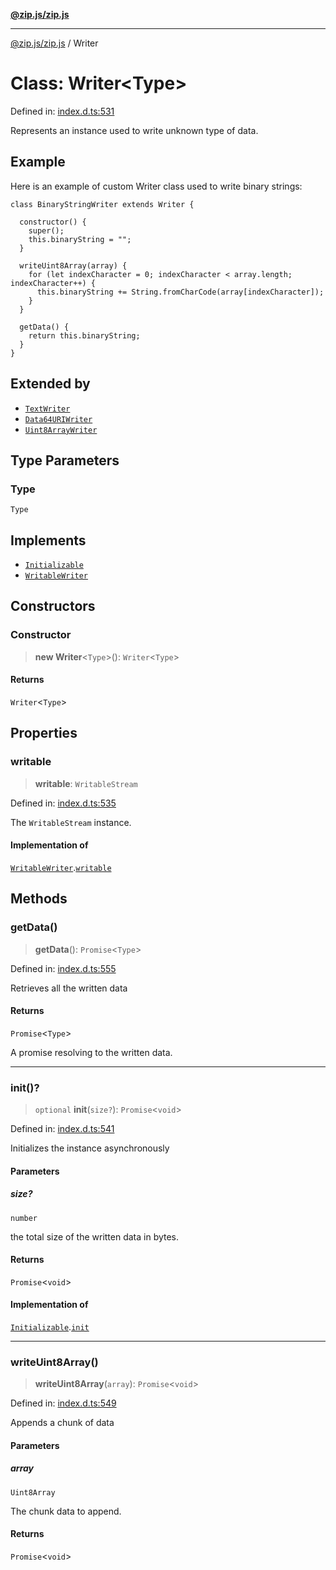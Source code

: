 [**@zip.js/zip.js**](../README.md)

***

[@zip.js/zip.js](../globals.md) / Writer

# Class: Writer\<Type\>

Defined in: [index.d.ts:531](https://github.com/gildas-lormeau/zip.js/blob/048592eb3ecd62abf9aa99b38374e6c15b43dfe8/index.d.ts#L531)

Represents an instance used to write unknown type of data.

## Example

Here is an example of custom Writer class used to write binary strings:
```
class BinaryStringWriter extends Writer {

  constructor() {
    super();
    this.binaryString = "";
  }

  writeUint8Array(array) {
    for (let indexCharacter = 0; indexCharacter < array.length; indexCharacter++) {
      this.binaryString += String.fromCharCode(array[indexCharacter]);
    }
  }

  getData() {
    return this.binaryString;
  }
}
```

## Extended by

- [`TextWriter`](TextWriter.md)
- [`Data64URIWriter`](Data64URIWriter.md)
- [`Uint8ArrayWriter`](Uint8ArrayWriter.md)

## Type Parameters

### Type

`Type`

## Implements

- [`Initializable`](../interfaces/Initializable.md)
- [`WritableWriter`](../interfaces/WritableWriter.md)

## Constructors

### Constructor

> **new Writer**\<`Type`\>(): `Writer`\<`Type`\>

#### Returns

`Writer`\<`Type`\>

## Properties

### writable

> **writable**: `WritableStream`

Defined in: [index.d.ts:535](https://github.com/gildas-lormeau/zip.js/blob/048592eb3ecd62abf9aa99b38374e6c15b43dfe8/index.d.ts#L535)

The `WritableStream` instance.

#### Implementation of

[`WritableWriter`](../interfaces/WritableWriter.md).[`writable`](../interfaces/WritableWriter.md#writable)

## Methods

### getData()

> **getData**(): `Promise`\<`Type`\>

Defined in: [index.d.ts:555](https://github.com/gildas-lormeau/zip.js/blob/048592eb3ecd62abf9aa99b38374e6c15b43dfe8/index.d.ts#L555)

Retrieves all the written data

#### Returns

`Promise`\<`Type`\>

A promise resolving to the written data.

***

### init()?

> `optional` **init**(`size?`): `Promise`\<`void`\>

Defined in: [index.d.ts:541](https://github.com/gildas-lormeau/zip.js/blob/048592eb3ecd62abf9aa99b38374e6c15b43dfe8/index.d.ts#L541)

Initializes the instance asynchronously

#### Parameters

##### size?

`number`

the total size of the written data in bytes.

#### Returns

`Promise`\<`void`\>

#### Implementation of

[`Initializable`](../interfaces/Initializable.md).[`init`](../interfaces/Initializable.md#init)

***

### writeUint8Array()

> **writeUint8Array**(`array`): `Promise`\<`void`\>

Defined in: [index.d.ts:549](https://github.com/gildas-lormeau/zip.js/blob/048592eb3ecd62abf9aa99b38374e6c15b43dfe8/index.d.ts#L549)

Appends a chunk of data

#### Parameters

##### array

`Uint8Array`

The chunk data to append.

#### Returns

`Promise`\<`void`\>

